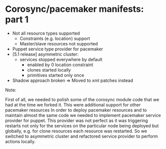 Corosync/pacemaker manifests: part 1
====================================

-	Not all resource types supported
	-	Constraints (e.g. location) support
	-	Master/slave resources not supported
-	Puppet service type provider for pacemaker
-	[5.1 release] asymmetric cluster:
	-	services stopped everywhere by default
		-	enabled by 0 location constraint
		-	clones started locally
		-	primitives started only once
-	Shadow approach broken => Moved to xml patches instead

Note:

First of all, we needed to polish some of the corosync module code that we had at the time we forked it. This were additional support for other pacemaker resources In order to deploy pacemaker resources and to maintain almost the same code we needed to implement pacemaker service provider for puppet. This provider was not perfect as it was triggering restarts not only for the services on the particular node being deployed but globally, e.g. for clone resources each resource was restarted. So we switched to asymmetric cluster and refactored service provider to perform actions locally.
